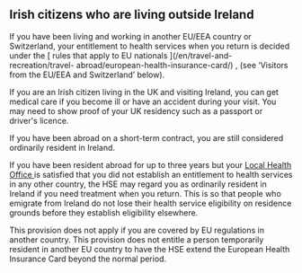 ##  Irish citizens who are living outside Ireland

If you have been living and working in another EU/EEA country or Switzerland,
your entitlement to health services when you return is decided under the [
rules that apply to EU nationals ](/en/travel-and-recreation/travel-
abroad/european-health-insurance-card/) , (see ‘Visitors from the EU/EEA and
Switzerland’ below).

If you are an Irish citizen living in the UK and visiting Ireland, you can get
medical care if you become ill or have an accident during your visit. You may
need to show proof of your UK residency such as a passport or driver's
licence.

If you have been abroad on a short-term contract, you are still considered
ordinarily resident in Ireland.

If you have been resident abroad for up to three years but your [ Local Health
Office ](https://www.hse.ie/eng/services/list/1/lho/) is satisfied that you
did not establish an entitlement to health services in any other country, the
HSE may regard you as ordinarily resident in Ireland if you need treatment
when you return. This is so that people who emigrate from Ireland do not lose
their health service eligibility on residence grounds before they establish
eligibility elsewhere.

This provision does not apply if you are covered by EU regulations in another
country. This provision does not entitle a person temporarily resident in
another EU country to have the HSE extend the European Health Insurance Card
beyond the normal period.
